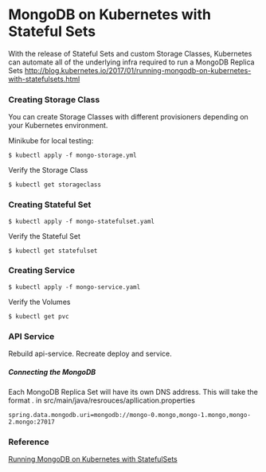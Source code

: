 # MongoDB on Kubernetes with Stateful Sets
With the release of Stateful Sets and custom Storage Classes, Kubernetes can automate all of the underlying infra required to run a MongoDB Replica Sets
http://blog.kubernetes.io/2017/01/running-mongodb-on-kubernetes-with-statefulsets.html

### Creating Storage Class
You can create Storage Classes with different provisioners depending on your Kubernetes environment.

Minikube for local testing:
```
$ kubectl apply -f mongo-storage.yml
```

Verify the Storage Class
```
$ kubectl get storageclass
```

### Creating Stateful Set
```
$ kubectl apply -f mongo-statefulset.yaml
```

Verify the Stateful Set
```
$ kubectl get statefulset
```


### Creating Service
```
$ kubectl apply -f mongo-service.yaml
```

Verify the Volumes
```
$ kubectl get pvc
```

### API Service
Rebuild api-service.
Recreate deploy and service.

##### Connecting the MongoDB
Each MongoDB Replica Set will have its own DNS address. This will take the format <pod-name>.<service-name> in src/main/java/resrouces/apllication.properties
```
spring.data.mongodb.uri=mongodb://mongo-0.mongo,mongo-1.mongo,mongo-2.mongo:27017
```


### Reference
[Running MongoDB on Kubernetes with StatefulSets](https://github.com/cvallance/mongo-k8s-sidecar/tree/master/example/StatefulSet)